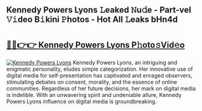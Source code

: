 ## Kennedy Powers Lyons 𝙻eaked 𝙽u𝚍e - Part-veI 𝚅𝚒deo B𝚒kini 𝙿hotos - Hot All 𝙻eaks bHn4d

# <h2><a href="http://ld21wq.urlbe.top/?page=Kennedy+Powers+Lyons">🔗🔗👉👉 Kennedy Powers Lyons P𝚑oto𝚜Vid𝚎o</a></h2>

[![Kennedy Powers Lyons](https://i.imgur.com/eBuTRDB.gif)](http://ld21wq.urlbe.top/?page=Kennedy+Powers+Lyons)
Kennedy Powers Lyons, an intriguing and enigmatic personality, eludes simple categorization. Her innovative use of digital media for self-presentation has captivated and enraged observers, stimulating debates on consent, morality, and the essence of online communities. Regardless of her future decisions, her mark on digital media is indelible. With an unwavering spirit and undeniable allure, Kennedy Powers Lyons influence on digital media is groundbreaking.
